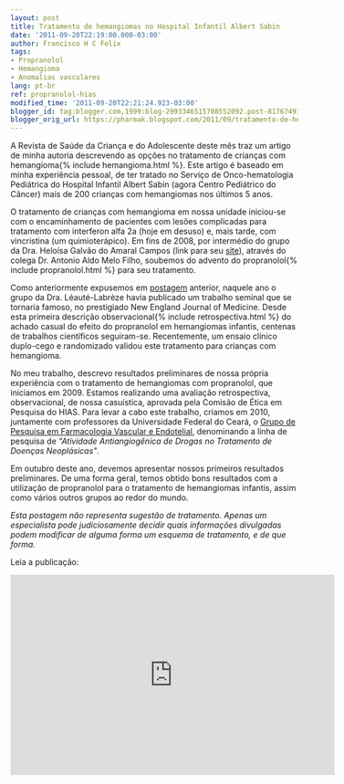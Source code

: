 ```yaml
---
layout: post
title: Tratamento de hemangiomas no Hospital Infantil Albert Sabin
date: '2011-09-20T22:19:00.000-03:00'
author: Francisco H C Felix
tags:
- Propranolol
- Hemangioma
- Anomalias vasculares
lang: pt-br
ref: propranolol-hias
modified_time: '2011-09-20T22:21:24.923-03:00'
blogger_id: tag:blogger.com,1999:blog-2993346515708552092.post-8176749146337187314
blogger_orig_url: https://pharmak.blogspot.com/2011/09/tratamento-de-hemangiomas-no-hospital.html
---
```


A Revista de Saúde da Criança e do Adolescente deste mês traz um artigo de minha autoria descrevendo as opções no tratamento de crianças com hemangioma{% include hemangioma.html %}. Este artigo é baseado em minha experiência pessoal, de ter tratado no Serviço de Onco-hematologia Pediátrica do Hospital Infantil Albert Sabin (agora Centro Pediátrico do Câncer) mais de 200 crianças com hemangiomas nos últimos 5 anos.
<!--more-->

O tratamento de crianças com hemangioma em nossa unidade iniciou-se com o encaminhamento de pacientes com lesões complicadas para tratamento com interferon alfa 2a (hoje em desuso) e, mais tarde, com vincristina (um quimioterápico). Em fins de 2008, por intermédio do grupo da Dra. Heloísa Galvão do Amaral Campos (link para seu [site](https://bit.ly/noykB9)), através do colega Dr. Antonio Aldo Melo Filho, soubemos do advento do propranolol{% include propranolol.html %} para seu tratamento.

Como anteriormente expusemos em [postagem](https://bit.ly/fhcflxEw) anterior, naquele ano o grupo da Dra. Léauté-Labrèze havia publicado um trabalho seminal que se tornaria famoso, no prestigiado New England Journal of Medicine. Desde esta primeira descrição observacional{% include retrospectiva.html %} do achado casual do efeito do propranolol em hemangiomas infantis, centenas de trabalhos científicos seguiram-se. Recentemente, um ensaio clínico duplo-cego e randomizado validou este tratamento para crianças com hemangioma.

No meu trabalho, descrevo resultados preliminares de nossa própria experiência com o tratamento de hemangiomas com propranolol, que iniciamos em 2009. Estamos realizando uma avaliação retrospectiva, observacional, de nossa casuística, aprovada pela Comisão de Ética em Pesquisa do HIAS. Para levar a cabo este trabalho, criamos em 2010, juntamente com professores da Universidade Federal do Ceará, o [Grupo de Pesquisa em Farmacologia Vascular e Endotelial](https://bit.ly/ozpgQM), denominando a linha de pesquisa de _"Atividade Antiangiogênica de Drogas no Tratamento de Doenças Neoplásicas"_.

Em outubro deste ano, devemos apresentar nossos primeiros resultados preliminares. De uma forma geral, temos obtido bons resultados com a utilização de propranolol para o tratamento de hemangiomas infantis, assim como vários outros grupos ao redor do mundo.

_Esta postagem não representa sugestão de tratamento. Apenas um especialista pode judiciosamente decidir quais informações divulgadas podem modificar de alguma forma um esquema de tratamento, e de que forma._

Leia a publicação:

<iframe src="https://widgets.figshare.com/articles/2059821/embed?show_title=1" width="568" height="351" frameborder="0"></iframe>
